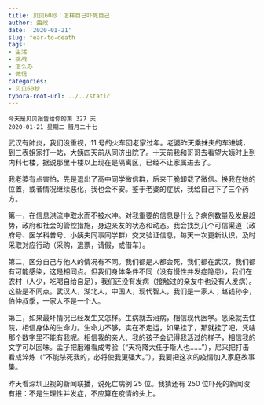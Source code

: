 ```yaml
---
title: 贝贝60秒：怎样自己吓死自己
author: 曲政
date: '2020-01-21'
slug: fear-to-death
tags:
- 生活
- 挑战
- 怎么办
- 微信
categories:
- 贝贝60秒
typora-root-url: ../../static
---
```

```
今天是贝贝报告给你的第 327 天  
2020-01-21 星期二 腊月二十七
```

武汉有肺炎，我们没重视，11 号的火车回老家过年。老婆昨天乘妹夫的车进城，到三表姐家打一站，大姨四天前从同济出院了。十天前我和哥哥去看望大姨时上到内科七楼，据说那里十楼以上现在是隔离区，已经不让家属进去了。

我老婆有点害怕，先是退出了高中同学微信群，后来干脆卸载了微信。换我在她的位置，或者情况继续恶化，我也会不安。鉴于老婆的症状，我给自己下了三个药方。

第一，在信息洪流中取水而不被水冲。对我重要的信息是什么？病例数量及发展趋势，政府和社会的管控措施，身边亲友的状态和动态。我会找到几个可信渠道（政府号、医学科普号、小姨夫同事同学群）交叉验证信息，每天一次更新认识，及时采取对应行动（采购，退票，请假，或借车）。

第二，区分自己与他人的情况有不同。我们都是人都会死，我们都在武汉，我们都有可能感染，这是相同点。但我们身体条件不同（没有慢性并发症隐患），我们在农村（人少，吃喝自给自足），我们还没有发病（接触过的亲友中也没有人发病）。这些是不同点。武汉人，湖北人，中国人，现代智人，我们是一家人；赵钱孙李，伯仲叔季，一家人不是一个人。

第三，如果最坏情况已经发生又怎样。生病就去治病，相信现代医学。感染就去住院，相信身体的生命力。生命力不够，实在不走运，如果挂了，那就挂了吧，凭啥那个数字里不能有我呢。相信我的亲人、我的孩子会记得我活过的样子，相信我的文字可以回味。孟子把磨难看成考验（“天将降大任于斯人也……”），尼采把打击看成淬炼（“不能杀死我的，必将使我更强大。”），我要把这次的疫情加入家庭故事集。

昨天看深圳卫视的新闻联播，说死亡病例 25 位。我猜还有 250 位吓死的新闻没有报：不是生理性并发症，不应算在疫情的头上。
